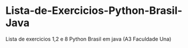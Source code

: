 # Lista-de-Exercicios-Python-Brasil-Java
Lista de exercicios 1,2 e 8 Python Brasil em java (A3 Faculdade Una)
